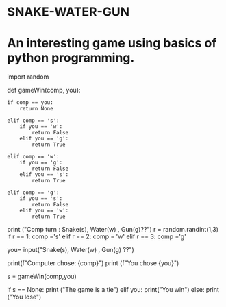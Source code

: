 # SNAKE-WATER-GUN
# An interesting game using basics of python programming.


import random

def gameWin(comp, you):

    if comp == you:
        return None

    elif comp == 's':
        if you == 'w':
            return False
        elif you == 'g':
            return True
    
    elif comp == 'w':
        if you == 'g':
            return False
        elif you == 's':
            return True

    elif comp == 'g':
        if you == 's':
            return False
        elif you == 'w':
            return True
    


print ("Comp turn : Snake(s), Water(w) , Gun(g)??")
r = random.randint(1,3)
if r == 1:
    comp ='s'
elif r == 2:
    comp = 'w'
elif r == 3:
    comp ='g'


you= input("Snake(s), Water(w) , Gun(g) ??")


print(f"Computer chose: {comp}")
print (f"You chose {you}")

s = gameWin(comp,you)

if s == None:
    print ("The game is a tie")
elif you:
    print("You win")
else:
    print ("You lose")

 



  
